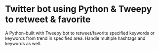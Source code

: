 # Twitter bot using Python & Tweepy to retweet & favorite
A Python-built with Tweepy bot to retweet/favorite specified keywords or keywords from trend in specified area. Handle multiple hashtags and keywords as well.

